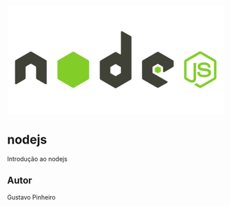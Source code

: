 ![GitHub](https://github.com/pinheiro22/nodejs/blob/main/assets/icons/nodejs.png)

# nodejs
Introdução ao nodejs
## Autor
Gustavo Pinheiro 
